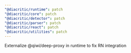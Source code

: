 ```yaml
---
"@diacritic/runtime": patch
"@diacritic/core": patch
"@diacritic/detector": patch
"@diacritic/parser": patch
"@diacritic/react": patch
"@diacritic/utilities": patch
---
```


Externalize @qiwi/deep-proxy in runtime to fix RN integration
